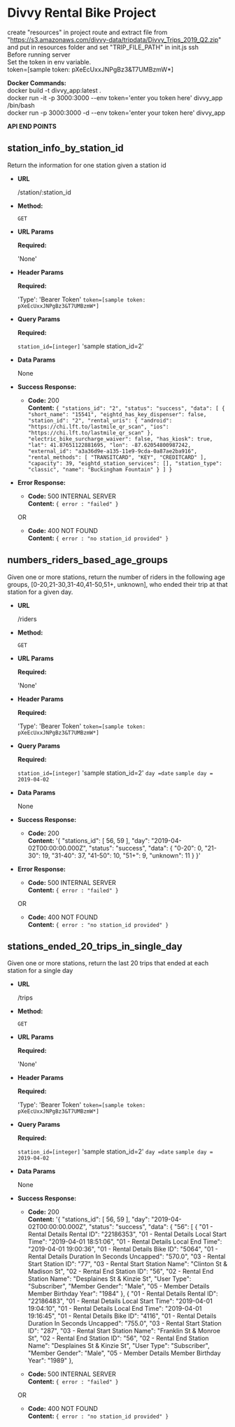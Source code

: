 # Divvy Rental Bike Project </br>
create "resources"  in project route and extract file from "https://s3.amazonaws.com/divvy-data/tripdata/Divvy_Trips_2019_Q2.zip"  and put in resources folder and set "TRIP_FILE_PATH" in init.js
ssh
</br>
Before running server </br>
Set the token in env variable.</br>
token=[sample token: pXeEcUxxJNPgBz3&T7UMBzmW*] </br>

**Docker Commands:** </br>
docker build -t divvy_app:latest . </br>
docker run -it -p 3000:3000 --env token='enter you token here' divvy_app /bin/bash </br>
docker run  -p 3000:3000 -d --env token='enter your token here' divvy_app </br>

**API END POINTS**


**station_info_by_station_id**
----
  Return the information for one station given a station id

* **URL**

  /station/:station_id

* **Method:**

  `GET`
  
*  **URL Params**

   **Required:**
     
     'None'
 
*  **Header Params**
   
   **Required:**
   
   'Type': 'Bearer Token'
   `token=[sample token: pXeEcUxxJNPgBz3&T7UMBzmW*]`
   
*  **Query Params**
   
   **Required:**
   
    `station_id=[integer]`
    'sample station_id=2'
   
   
* **Data Params**
 
  None

* **Success Response:**

  * **Code:** 200 <br />
    **Content:** `{
                      "stations_id": "2",
                      "status": "success",
                      "data": [
                          {
                              "short_name": "15541",
                              "eightd_has_key_dispenser": false,
                              "station_id": "2",
                              "rental_uris": {
                                  "android": "https://chi.lft.to/lastmile_qr_scan",
                                  "ios": "https://chi.lft.to/lastmile_qr_scan"
                              },
                              "electric_bike_surcharge_waiver": false,
                              "has_kiosk": true,
                              "lat": 41.87651122881695,
                              "lon": -87.62054800987242,
                              "external_id": "a3a36d9e-a135-11e9-9cda-0a87ae2ba916",
                              "rental_methods": [
                                  "TRANSITCARD",
                                  "KEY",
                                  "CREDITCARD"
                              ],
                              "capacity": 39,
                              "eightd_station_services": [],
                              "station_type": "classic",
                              "name": "Buckingham Fountain"
                          }
                      ]
                  }`
 
* **Error Response:**

  * **Code:** 500 INTERNAL SERVER <br />
    **Content:** `{ error : "failed" }`

  OR

  * **Code:** 400 NOT FOUND <br />
    **Content:** `{ error : "no station_id provided" }`

**numbers_riders_based_age_groups**
----
  Given one or more stations, return the number of riders in the following age groups, [0-20,21-30,31-40,41-50,51+, unknown], who ended their trip at that station for a given day.

* **URL**

  /riders

* **Method:**

  `GET`
  
*  **URL Params**

   **Required:**
     
     'None'
 
*  **Header Params**
   
   **Required:**
   
   'Type': 'Bearer Token'
   `token=[sample token: pXeEcUxxJNPgBz3&T7UMBzmW*]`
   
*  **Query Params**
   
   **Required:**
   
    `station_id=[integer]`
    'sample station_id=2'
    `day =date`
    `sample day = 2019-04-02`
 
* **Data Params**
 
  None

* **Success Response:**

  * **Code:** 200 <br />
    **Content:** '{
                      "stations_id": [
                          56,
                          59
                      ],
                      "day": "2019-04-02T00:00:00.000Z",
                      "status": "success",
                      "data": {
                          "0-20": 0,
                          "21-30": 19,
                          "31-40": 37,
                          "41-50": 10,
                          "51+": 9,
                          "unknown": 11
                      }
                  }'
* **Error Response:**

  * **Code:** 500 INTERNAL SERVER <br />
    **Content:** `{ error : "failed" }`

  OR

  * **Code:** 400 NOT FOUND <br />
    **Content:** `{ error : "no station_id provided" }`

**stations_ended_20_trips_in_single_day**
----
  Given one or more stations, return the last 20 trips that ended at each station for a single day

* **URL**

  /trips
  


* **Method:**

  `GET`
  
*  **URL Params**

   **Required:**
     
     'None'
 
*  **Header Params**
   
   **Required:**
   
   'Type': 'Bearer Token'
   `token=[sample token: pXeEcUxxJNPgBz3&T7UMBzmW*]`
   
*  **Query Params**
   
   **Required:**
   
    `station_id=[integer]`
    'sample station_id=2'
    `day =date`
    `sample day = 2019-04-02`
 
* **Data Params**
 
  None

* **Success Response:**

  * **Code:** 200 <br />
    **Content:** '{
                      "stations_id": [
                          56,
                          59
                      ],
                      "day": "2019-04-02T00:00:00.000Z",
                      "status": "success",
                      "data": {
                          "56": [
                              {
                                  "01 - Rental Details Rental ID": "22186353",
                                  "01 - Rental Details Local Start Time": "2019-04-01 18:51:06",
                                  "01 - Rental Details Local End Time": "2019-04-01 19:00:36",
                                  "01 - Rental Details Bike ID": "5064",
                                  "01 - Rental Details Duration In Seconds Uncapped": "570.0",
                                  "03 - Rental Start Station ID": "77",
                                  "03 - Rental Start Station Name": "Clinton St & Madison St",
                                  "02 - Rental End Station ID": "56",
                                  "02 - Rental End Station Name": "Desplaines St & Kinzie St",
                                  "User Type": "Subscriber",
                                  "Member Gender": "Male",
                                  "05 - Member Details Member Birthday Year": "1984"
                              },
                              {
                                  "01 - Rental Details Rental ID": "22186483",
                                  "01 - Rental Details Local Start Time": "2019-04-01 19:04:10",
                                  "01 - Rental Details Local End Time": "2019-04-01 19:16:45",
                                  "01 - Rental Details Bike ID": "4116",
                                  "01 - Rental Details Duration In Seconds Uncapped": "755.0",
                                  "03 - Rental Start Station ID": "287",
                                  "03 - Rental Start Station Name": "Franklin St & Monroe St",
                                  "02 - Rental End Station ID": "56",
                                  "02 - Rental End Station Name": "Desplaines St & Kinzie St",
                                  "User Type": "Subscriber",
                                  "Member Gender": "Male",
                                  "05 - Member Details Member Birthday Year": "1989"
                              },
                            

  * **Code:** 500 INTERNAL SERVER <br />
    **Content:** `{ error : "failed" }`

  OR

  * **Code:** 400 NOT FOUND <br />
    **Content:** `{ error : "no station_id provided" }`


